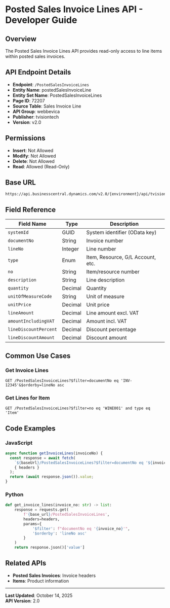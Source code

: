 # Posted Sales Invoice Lines API - Developer Guide

## Overview
The Posted Sales Invoice Lines API provides read-only access to line items within posted sales invoices.

## API Endpoint Details
- **Endpoint**: `/PostedSalesInvoiceLines`
- **Entity Name**: postedSalesInvoiceLine
- **Entity Set Name**: PostedSalesInvoiceLines
- **Page ID**: 72207
- **Source Table**: Sales Invoice Line
- **API Group**: webbevica
- **Publisher**: tvisiontech
- **Version**: v2.0

## Permissions
- **Insert**: Not Allowed
- **Modify**: Not Allowed
- **Delete**: Not Allowed
- **Read**: Allowed (Read-Only)

## Base URL
```
https://api.businesscentral.dynamics.com/v2.0/{environment}/api/tvisiontech/webbevica/v2.0/PostedSalesInvoiceLines
```

## Field Reference

| Field Name | Type | Description |
|------------|------|-------------|
| `systemId` | GUID | System identifier (OData key) |
| `documentNo` | String | Invoice number |
| `lineNo` | Integer | Line number |
| `type` | Enum | Item, Resource, G/L Account, etc. |
| `no` | String | Item/resource number |
| `description` | String | Line description |
| `quantity` | Decimal | Quantity |
| `unitOfMeasureCode` | String | Unit of measure |
| `unitPrice` | Decimal | Unit price |
| `lineAmount` | Decimal | Line amount excl. VAT |
| `amountIncludingVAT` | Decimal | Amount incl. VAT |
| `lineDiscountPercent` | Decimal | Discount percentage |
| `lineDiscountAmount` | Decimal | Discount amount |

## Common Use Cases

### Get Invoice Lines
```http
GET /PostedSalesInvoiceLines?$filter=documentNo eq 'INV-12345'&$orderby=lineNo asc
```

### Get Lines for Item
```http
GET /PostedSalesInvoiceLines?$filter=no eq 'WINE001' and type eq 'Item'
```

## Code Examples

### JavaScript
```javascript
async function getInvoiceLines(invoiceNo) {
  const response = await fetch(
    `${baseUrl}/PostedSalesInvoiceLines?$filter=documentNo eq '${invoiceNo}'&$orderby=lineNo asc`,
    { headers }
  );
  return (await response.json()).value;
}
```

### Python
```python
def get_invoice_lines(invoice_no: str) -> list:
    response = requests.get(
        f'{base_url}/PostedSalesInvoiceLines',
        headers=headers,
        params={
            '$filter': f"documentNo eq '{invoice_no}'",
            '$orderby': 'lineNo asc'
        }
    )
    return response.json()['value']
```

## Related APIs
- **Posted Sales Invoices**: Invoice headers
- **Items**: Product information

---

**Last Updated**: October 14, 2025  
**API Version**: 2.0
